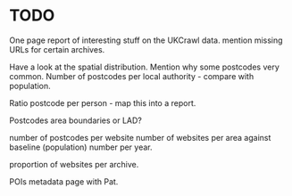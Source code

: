 # TODO

One page report of interesting stuff on the UKCrawl data. mention missing URLs for certain archives. 

Have a look at the spatial distribution.
Mention why some postcodes very common.
Number of postcodes per local authority - compare with population.

Ratio postcode per person - map this into a report.

Postcodes area boundaries or LAD?

number of postcodes per website
number of websites per area against baseline (population)
number per year.

proportion of websites per archive.

POIs metadata page with Pat.
